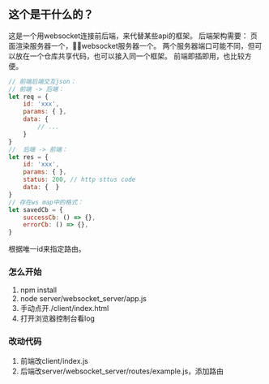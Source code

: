 ## 这个是干什么的？
这是一个用websocket连接前后端，来代替某些api的框架。
后端架构需要：
页面渲染服务器一个，websocket服务器一个。
两个服务器端口可能不同，但可以放在一个仓库共享代码，也可以接入同一个框架。
前端即插即用，也比较方便。

```javascript
// 前端后端交互json：
// 前端 -> 后端：
let req = {
    id: 'xxx',
    params: { },
    data: {
        // ...
    }
}
//  后端 -> 前端：
let res = {
    id: 'xxx',
    params: { },
    status: 200, // http sttus code
    data: {  }
}
// 存在ws map中的格式：
let savedCb = {
    successCb: () => {},
    errorCb: () => {},
}

```

根据唯一id来指定路由。

### 怎么开始
1. npm install
2. node server/websocket_server/app.js
3. 手动点开./client/index.html
4. 打开浏览器控制台看log

### 改动代码
1. 前端改client/index.js
2. 后端改server/websocket_server/routes/example.js，添加路由